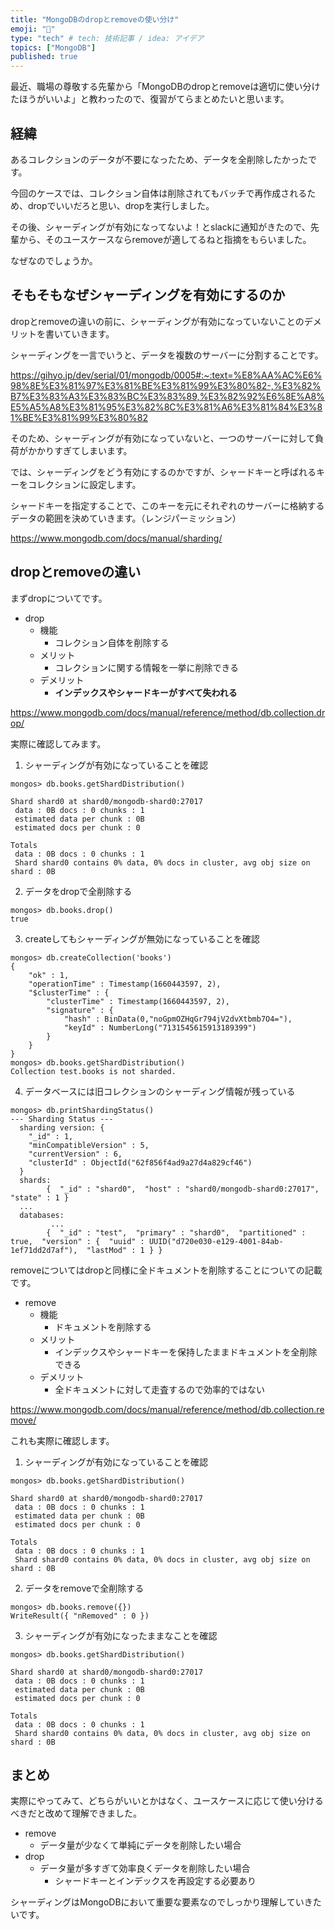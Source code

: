 ```yaml
---
title: "MongoDBのdropとremoveの使い分け"
emoji: "🥭"
type: "tech" # tech: 技術記事 / idea: アイデア
topics: ["MongoDB"]
published: true
---
```


最近、職場の尊敬する先輩から「MongoDBのdropとremoveは適切に使い分けたほうがいいよ」と教わったので、復習がてらまとめたいと思います。

## 経緯

あるコレクションのデータが不要になったため、データを全削除したかったです。

今回のケースでは、コレクション自体は削除されてもバッチで再作成されるため、dropでいいだろと思い、dropを実行しました。

その後、シャーディングが有効になってないよ！とslackに通知がきたので、先輩から、そのユースケースならremoveが適してるねと指摘をもらいました。

なぜなのでしょうか。

## そもそもなぜシャーディングを有効にするのか

dropとremoveの違いの前に、シャーディングが有効になっていないことのデメリットを書いていきます。

シャーディングを一言でいうと、データを複数のサーバーに分割することです。

https://gihyo.jp/dev/serial/01/mongodb/0005#:~:text=%E8%AA%AC%E6%98%8E%E3%81%97%E3%81%BE%E3%81%99%E3%80%82-,%E3%82%B7%E3%83%A3%E3%83%BC%E3%83%89,%E3%82%92%E6%8E%A8%E5%A5%A8%E3%81%95%E3%82%8C%E3%81%A6%E3%81%84%E3%81%BE%E3%81%99%E3%80%82

そのため、シャーディングが有効になっていないと、一つのサーバーに対して負荷がかかりすぎてしまいます。

では、シャーディングをどう有効にするのかですが、シャードキーと呼ばれるキーをコレクションに設定します。

シャードキーを指定することで、このキーを元にそれぞれのサーバーに格納するデータの範囲を決めていきます。（レンジパーミッション）

https://www.mongodb.com/docs/manual/sharding/

## dropとremoveの違い

まずdropについてです。

- drop
  - 機能
    - コレクション自体を削除する
  - メリット
    - コレクションに関する情報を一挙に削除できる
  - デメリット
    - **インデックスやシャードキーがすべて失われる**

https://www.mongodb.com/docs/manual/reference/method/db.collection.drop/

実際に確認してみます。

1. シャーディングが有効になっていることを確認

```shell
mongos> db.books.getShardDistribution()

Shard shard0 at shard0/mongodb-shard0:27017
 data : 0B docs : 0 chunks : 1
 estimated data per chunk : 0B
 estimated docs per chunk : 0

Totals
 data : 0B docs : 0 chunks : 1
 Shard shard0 contains 0% data, 0% docs in cluster, avg obj size on shard : 0B
```

2. データをdropで全削除する

```shell
mongos> db.books.drop()
true
```

3. createしてもシャーディングが無効になっていることを確認

```shell
mongos> db.createCollection('books')
{
	"ok" : 1,
	"operationTime" : Timestamp(1660443597, 2),
	"$clusterTime" : {
		"clusterTime" : Timestamp(1660443597, 2),
		"signature" : {
			"hash" : BinData(0,"noGpmOZHqGr794jV2dvXtbmb7O4="),
			"keyId" : NumberLong("7131545615913189399")
		}
	}
}
mongos> db.books.getShardDistribution()
Collection test.books is not sharded.
```

4. データベースには旧コレクションのシャーディング情報が残っている

```shell
mongos> db.printShardingStatus()
--- Sharding Status ---
  sharding version: {
  	"_id" : 1,
  	"minCompatibleVersion" : 5,
  	"currentVersion" : 6,
  	"clusterId" : ObjectId("62f856f4ad9a27d4a829cf46")
  }
  shards:
        {  "_id" : "shard0",  "host" : "shard0/mongodb-shard0:27017",  "state" : 1 }
  ...
  databases:
         ... 
        {  "_id" : "test",  "primary" : "shard0",  "partitioned" : true,  "version" : {  "uuid" : UUID("d720e030-e129-4001-84ab-1ef71dd2d7af"),  "lastMod" : 1 } }
```

removeについてはdropと同様に全ドキュメントを削除することについての記載です。

- remove
  - 機能
    - ドキュメントを削除する
  - メリット
    - インデックスやシャードキーを保持したままドキュメントを全削除できる
  - デメリット
    - 全ドキュメントに対して走査するので効率的ではない

https://www.mongodb.com/docs/manual/reference/method/db.collection.remove/

これも実際に確認します。

1. シャーディングが有効になっていることを確認

```shell
mongos> db.books.getShardDistribution()

Shard shard0 at shard0/mongodb-shard0:27017
 data : 0B docs : 0 chunks : 1
 estimated data per chunk : 0B
 estimated docs per chunk : 0

Totals
 data : 0B docs : 0 chunks : 1
 Shard shard0 contains 0% data, 0% docs in cluster, avg obj size on shard : 0B
```

2. データをremoveで全削除する

```shell
mongos> db.books.remove({})
WriteResult({ "nRemoved" : 0 })
```

3. シャーディングが有効になったままなことを確認

```shell
mongos> db.books.getShardDistribution()

Shard shard0 at shard0/mongodb-shard0:27017
 data : 0B docs : 0 chunks : 1
 estimated data per chunk : 0B
 estimated docs per chunk : 0

Totals
 data : 0B docs : 0 chunks : 1
 Shard shard0 contains 0% data, 0% docs in cluster, avg obj size on shard : 0B
```

## まとめ

実際にやってみて、どちらがいいとかはなく、ユースケースに応じて使い分けるべきだと改めて理解できました。

- remove
  - データ量が少なくて単純にデータを削除したい場合
- drop
  - データ量が多すぎて効率良くデータを削除したい場合
    - シャードキーとインデックスを再設定する必要あり

シャーディングはMongoDBにおいて重要な要素なのでしっかり理解していきたいです。
